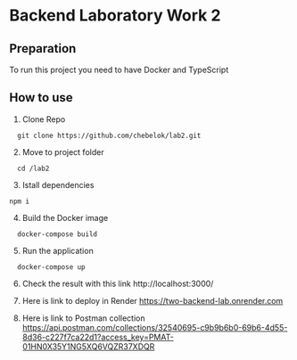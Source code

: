 # Backend Laboratory Work 2

## Preparation
To run this project you need to have Docker and TypeScript

## How to use

1. Clone Repo
```
  git clone https://github.com/chebelok/lab2.git
```
2. Move to project folder
```
  cd /lab2
```
3. Istall dependencies
```
npm i
```
4. Build the Docker image
```
  docker-compose build
```
5. Run the application
```
  docker-compose up
```
6. Check the result with this link
  http://localhost:3000/

7. Here is link to deploy in Render
  https://two-backend-lab.onrender.com

8. Here is link to Postman collection 
  https://api.postman.com/collections/32540695-c9b9b6b0-69b6-4d55-8d36-c227f7ca22d1?access_key=PMAT-01HN0X35Y1NG5XQ6VQZR37XDQR